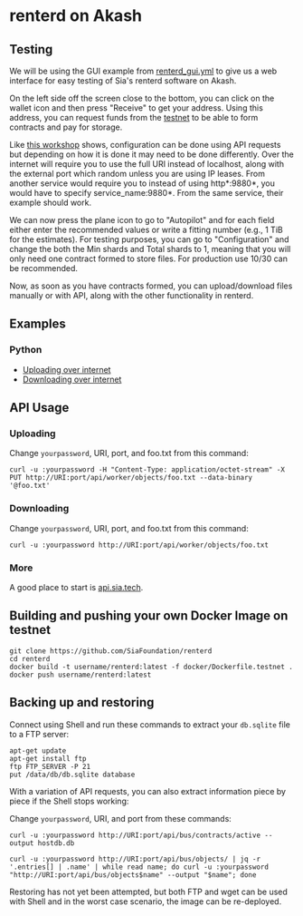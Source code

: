 # renterd on Akash

## Testing

We will be using the GUI example from [renterd_gui.yml](https://github.com/figurestudios/renterd-on-akash/blob/main/renterd_gui.yml) to give us a web interface for easy testing of Sia's renterd software on Akash.

On the left side off the screen close to the bottom, you can click on the wallet icon and then press "Receive" to get your address. Using this address, you can request funds from the [testnet](https://zen.sia.tech/faucet) to be able to form contracts and pay for storage.

Like [this workshop](https://github.com/SiaFoundation/renterd/wiki/Workshop#configuration) shows, configuration can be done using API requests but depending on how it is done it may need to be done differently. Over the internet will require you to use the full URI instead of localhost, along with the external port which random unless you are using IP leases. From another service would require you to instead of using http*:9880*, you would have to specify service_name:9880*. From the same service, their example should work.

We can now press the plane icon to go to "Autopilot" and for each field either enter the recommended values or write a fitting number (e.g., 1 TiB for the estimates). For testing purposes, you can go to "Configuration" and change the both the Min shards and Total shards to 1, meaning that you will only need one contract formed to store files. For production use 10/30 can be recommended.

Now, as soon as you have contracts formed, you can upload/download files manually or with API, along with the other functionality in renterd.

## Examples

### Python

- [Uploading over internet](https://github.com/figurestudios/renterd-on-akash/blob/main/upload.py)
- [Downloading over internet](https://github.com/figurestudios/renterd-on-akash/blob/main/download.py)

## API Usage

### Uploading

Change `yourpassword`, URI, port, and foo.txt from this command:
```
curl -u :yourpassword -H "Content-Type: application/octet-stream" -X PUT http://URI:port/api/worker/objects/foo.txt --data-binary '@foo.txt'
```

### Downloading

Change `yourpassword`, URI, port, and foo.txt from this command:
```
curl -u :yourpassword http://URI:port/api/worker/objects/foo.txt
```

### More

A good place to start is [api.sia.tech](https://api.sia.tech/renterd).

## Building and pushing your own Docker Image on testnet

```
git clone https://github.com/SiaFoundation/renterd
cd renterd
docker build -t username/renterd:latest -f docker/Dockerfile.testnet .
docker push username/renterd:latest
```

##  Backing up and restoring

Connect using Shell and run these commands to extract your `db.sqlite` file to a FTP server:
```
apt-get update
apt-get install ftp
ftp FTP_SERVER -P 21
put /data/db/db.sqlite database
```

With a variation of API requests, you can also extract information piece by piece if the Shell stops working:

Change `yourpassword`, URI, and port from these commands:
```
curl -u :yourpassword http://URI:port/api/bus/contracts/active --output hostdb.db

curl -u :yourpassword http://URI:port/api/bus/objects/ | jq -r '.entries[] | .name' | while read name; do curl -u :yourpassword "http://URI:port/api/bus/objects$name" --output "$name"; done
```

Restoring has not yet been attempted, but both FTP and wget can be used with Shell and in the worst case scenario, the image can be re-deployed.
